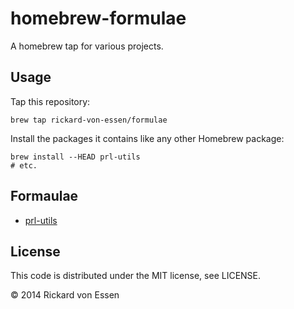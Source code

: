# homebrew-formulae

A homebrew tap for various projects.

## Usage

Tap this repository:

    brew tap rickard-von-essen/formulae

Install the packages it contains like any other Homebrew package:

    brew install --HEAD prl-utils
    # etc.

## Formaulae
* [prl-utils](https://github.com/rickard-von-essen/prl-utils)

## License

This code is distributed under the MIT license, see LICENSE.

© 2014 Rickard von Essen

